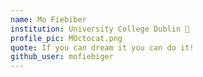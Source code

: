 ```yaml
---
name: Mo Fiebiber
institution: University College Dublin 🚩
profile_pic: MOctocat.png
quote: If you can dream it you can do it!
github_user: mofiebiger
---
```

